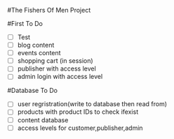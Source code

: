 #The Fishers Of Men Project

#First To Do

- [ ] Test
- [ ] blog content
- [ ] events content
- [ ] shopping cart (in session)
- [ ] publisher with access level
- [ ] admin login with access level

#Database To Do

- [ ] user regristration(write to database then read from)
- [ ] products with product IDs to check ifexist
- [ ] content database
- [ ] access levels for customer,publisher,admin